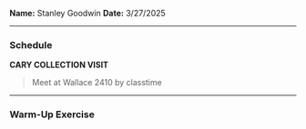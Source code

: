 **Name:** Stanley Goodwin
**Date:** 3/27/2025

---
### Schedule
**CARY COLLECTION VISIT**  
> Meet at Wallace 2410 by classtime

---
### Warm-Up Exercise